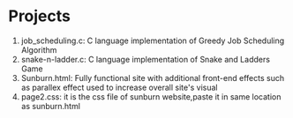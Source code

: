 # Projects
1) job_scheduling.c:
   C language implementation of Greedy Job Scheduling Algorithm
2) snake-n-ladder.c:
   C language implementation of Snake and Ladders Game
3) Sunburn.html:
   Fully functional site with additional front-end effects such as parallex effect used to increase overall site's visual
4) page2.css:
   it is the css file of sunburn website,paste it in same location as sunburn.html
